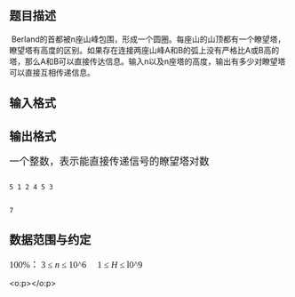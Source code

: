 ## 题目描述

<p> Berland的首都被n座山峰包围，形成一个圆圈。每座山的山顶都有一个瞭望塔，瞭望塔有高度的区别。如果存在连接两座山峰A和B的弧上没有严格比A或B高的塔，那么A和B可以直接传达信息。输入n以及n座塔的高度，输出有多少对瞭望塔可以直接互相传递信息。</p>

## 输入格式

<p><span style="font-size: medium"><span style="display: none">n <br> H1..Hn <br> 均为整数<br>  <br>  </span></span></p>

## 输出格式

<p><font size="4">一个整数，表示能直接传递信号的瞭望塔对数</font><br></p>

```input1
5 1 2 4 5 3
```
```output1
7
```
## 数据范围与约定

<p class="MsoNormal" style="margin: 0cm 0cm 0pt"><font size="3"><span lang="EN-US" style="font-family: 宋体; mso-bidi-font-size: 10.5pt; mso-font-kerning: 0pt">100%</span><span style="font-family: 宋体; mso-bidi-font-size: 10.5pt; mso-font-kerning: 0pt">： <span lang="EN-US">3 </span>≤ <i><span lang="EN-US">n </span></i>≤ <span lang="EN-US">10^6</span></span><span lang="EN-US"><span style="mso-spacerun: yes"><font face="Times New Roman">     </font></span></span><span lang="EN-US" style="font-family: 宋体; mso-bidi-font-size: 10.5pt; mso-font-kerning: 0pt">1 </span><span style="font-family: 宋体; mso-bidi-font-size: 10.5pt; mso-font-kerning: 0pt">≤ <i><span lang="EN-US">H </span></i>≤ <span lang="EN-US">l0^9</span></span></font><span lang="EN-US">
  <o:p></o:p></span></p>

